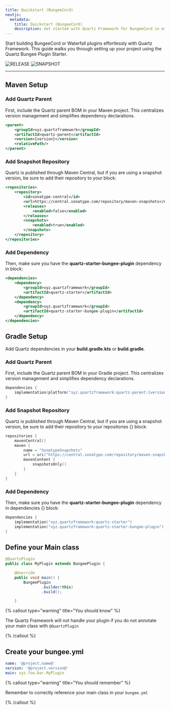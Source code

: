 ```yaml
---
title: Quickstart (BungeeCord)
nextjs:
  metadata:
    title: Quickstart (BungeeCord)
    description: Get started with Quartz Framework for BungeeCord in minutes.
---
```


Start building BungeeCord or Waterfall plugins effortlessly with Quartz Framework. This guide walks you through setting up your project using the Quartz Bungee Plugin Starter.

![RELEASE](https://img.shields.io/github/v/tag/quartz-framework/quartz-parent?include_prereleases&label=RELEASE&color=%2300FF00)
![SNAPSHOT](https://img.shields.io/github/v/tag/quartz-framework/quartz-parent?include_prereleases&label=SNAPSHOT)

---

## Maven Setup

### Add Quartz Parent

First, include the Quartz parent BOM in your Maven project. This centralizes version management and simplifies dependency declarations.
```xml
<parent>
    <groupId>xyz.quartzframework</groupId>
    <artifactId>quartz-parent</artifactId>
    <version>{version}</version>
    <relativePath/>
</parent>
```

### Add Snapshot Repository

Quartz is published through Maven Central, but if you are using a snapshot version, be sure to add their repository to your <repositories> block:
```xml
<repositories>
    <repository>
        <id>sonatype-central</id>
        <url>https://central.sonatype.com/repository/maven-snapshots</url>
        <releases>
            <enabled>false</enabled>
        </releases>
        <snapshots>
            <enabled>true</enabled>
        </snapshots>
    </repository>
</repositories>
```

### Add Dependency

Then, make sure you have the **quartz-starter-bungee-plugin** dependency in <dependencies> block:

```xml
<dependencies>
    <dependency>
        <groupId>xyz.quartzframework</groupId>
        <artifactId>quartz-starter</artifactId>
    </dependency>
    <dependency>
        <groupId>xyz.quartzframework</groupId>
        <artifactId>quartz-starter-bungee-plugin</artifactId>
    </dependency>
</dependencies>
```

## Gradle Setup

Add Quartz dependencies in your **build.gradle.kts** or **build.gradle**.

### Add Quartz Parent

First, include the Quartz parent BOM in your Gradle project. This centralizes version management and simplifies dependency declarations.

```kotlin
dependencies {
    implementation(platform("xyz.quartzframework:quartz-parent:{version}"))
}
```

### Add Snapshot Repository

Quartz is published through Maven Central, but if you are using a snapshot version, be sure to add their repository to your repositories {} block:

```kotlin
repositories {
    mavenCentral()
    maven {
        name = "SonatypeSnapshots"
        url = uri("https://central.sonatype.com/repository/maven-snapshots")
        mavenContent {
            snapshotsOnly()
        }
    }
}
```

### Add Dependency

Then, make sure you have the **quartz-starter-bungee-plugin** dependency in dependencies {} block:

```kotlin
dependencies {
    implementation("xyz.quartzframework:quartz-starter")
    implementation("xyz.quartzframework:quartz-starter-bungee-plugin")
}
```

## Define your Main class

```java
@QuartzPlugin
public class MyPlugin extends BungeePlugin {

    @Override
    public void main() {
        BungeePlugin
                .builder(this)
                .build();

    }
```

{% callout type="warning" title="You should know" %}

The Quartz Framework will not handle your plugin if you do not annotate your main class with `@QuartzPlugin`

{% /callout %}

## Create your bungee.yml
```yaml
name: '@project.name@'
version: '@project.version@'
main: xyz.foo.bar.MyPlugin
```

{% callout type="warning" title="You should remember" %}

Remember to correctly reference your main class in your `bungee.yml`

{% /callout %}